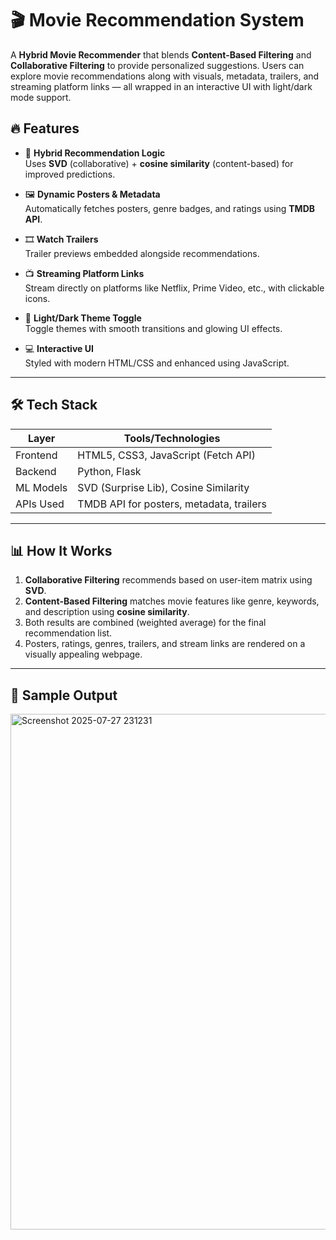 # 🎬 Movie Recommendation System

A **Hybrid Movie Recommender** that blends **Content-Based Filtering** and **Collaborative Filtering** to provide personalized suggestions. Users can explore movie recommendations along with visuals, metadata, trailers, and streaming platform links — all wrapped in an interactive UI with light/dark mode support.

## 🔥 Features

- 🎯 **Hybrid Recommendation Logic**  
  Uses **SVD** (collaborative) + **cosine similarity** (content-based) for improved predictions.
  
- 🖼️ **Dynamic Posters & Metadata**  
  Automatically fetches posters, genre badges, and ratings using **TMDB API**.

- 🎞️ **Watch Trailers**  
  Trailer previews embedded alongside recommendations.

- 📺 **Streaming Platform Links**  
  Stream directly on platforms like Netflix, Prime Video, etc., with clickable icons.

- 🌙 **Light/Dark Theme Toggle**  
  Toggle themes with smooth transitions and glowing UI effects.

- 💻 **Interactive UI**  
  Styled with modern HTML/CSS and enhanced using JavaScript.

---

## 🛠️ Tech Stack

| Layer       | Tools/Technologies                       |
|-------------|------------------------------------------|
| Frontend    | HTML5, CSS3, JavaScript (Fetch API)      |
| Backend     | Python, Flask                            |
| ML Models   | SVD (Surprise Lib), Cosine Similarity    |
| APIs Used   | TMDB API for posters, metadata, trailers |

---

## 📊 How It Works

1. **Collaborative Filtering** recommends based on user-item matrix using **SVD**.
2. **Content-Based Filtering** matches movie features like genre, keywords, and description using **cosine similarity**.
3. Both results are combined (weighted average) for the final recommendation list.
4. Posters, ratings, genres, trailers, and stream links are rendered on a visually appealing webpage.

---

## 📸 Sample Output

<img width="1891" height="825" alt="Screenshot 2025-07-27 231231" src="https://github.com/user-attachments/assets/03782e61-d42f-46ea-9002-1e747cacb94f" />

